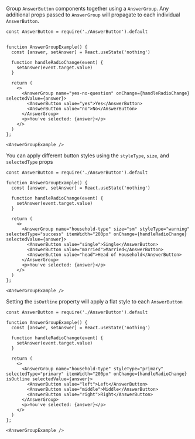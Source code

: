 Group `AnswerButton` components together using a `AnswerGroup`. Any additional props passed to `AnswerGroup` will propagate to each individual `AnswerButton`.

```
const AnswerButton = require('./AnswerButton').default


function AnswerGroupExample() {
  const [answer, setAnswer] = React.useState('nothing')

  function handleRadioChange(event) {
    setAnswer(event.target.value)
  }

  return (
    <>
      <AnswerGroup name="yes-no-question" onChange={handleRadioChange} selectedValue={answer}>
        <AnswerButton value="yes">Yes</AnswerButton>
        <AnswerButton value="no">No</AnswerButton>
      </AnswerGroup>
      <p>You've selected: {answer}</p>
    </>
  )
};

<AnswerGroupExample />
```

You can apply different button styles using the `styleType`, `size`, and `selectedType` props

```
const AnswerButton = require('./AnswerButton').default

function AnswerGroupExample() {
  const [answer, setAnswer] = React.useState('nothing')

  function handleRadioChange(event) {
    setAnswer(event.target.value)
  }

  return (
    <>
      <AnswerGroup name="household-type" size="sm" styleType="warning" selectedType="success" itemWidth="200px" onChange={handleRadioChange} selectedValue={answer}>
        <AnswerButton value="single">Single</AnswerButton>
        <AnswerButton value="married">Married</AnswerButton>
        <AnswerButton value="head">Head of Household</AnswerButton>
      </AnswerGroup>
      <p>You've selected: {answer}</p>
    </>
  )
};

<AnswerGroupExample />
```

Setting the `isOutline` property will apply a flat style to each `AnswerButton`

```
const AnswerButton = require('./AnswerButton').default

function AnswerGroupExample() {
  const [answer, setAnswer] = React.useState('nothing')

  function handleRadioChange(event) {
    setAnswer(event.target.value)
  }

  return (
    <>
      <AnswerGroup name="household-type" styleType="primary" selectedType="primary" itemWidth="200px" onChange={handleRadioChange} isOutline selectedValue={answer}>
        <AnswerButton value="left">Left</AnswerButton>
        <AnswerButton value="middle">Middle</AnswerButton>
        <AnswerButton value="right">Right</AnswerButton>
      </AnswerGroup>
      <p>You've selected: {answer}</p>
    </>
  )
};

<AnswerGroupExample />
```
